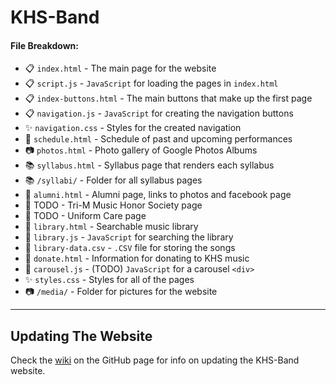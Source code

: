 # KHS-Band

#### File Breakdown:
* 📋 `index.html` - The main page for the website
* 📋 `script.js` - `JavaScript` for loading the pages in `index.html`
* 📋 `index-buttons.html` - The main buttons that make up the first page
* 📋 `navigation.js` - `JavaScript` for creating the navigation buttons
* ✨ `navigation.css` - Styles for the created navigation
* 📅 `schedule.html` - Schedule of past and upcoming performances
* 📷 `photos.html` - Photo gallery of Google Photos Albums
* 📚 `syllabus.html` - Syllabus page that renders each syllabus
* 📚 `/syllabi/` - Folder for all syllabus pages
* 🏫 `alumni.html` - Alumni page, links to photos and facebook page
* 🎵 TODO - Tri-M Music Honor Society page
* 👔 TODO - Uniform Care page
* 🎼 `library.html` - Searchable music library
* 🎼 `library.js` - `JavaScript` for searching the library
* 🎼 `library-data.csv` - `.CSV` file for storing the songs
* 💸 `donate.html` - Information for donating to KHS music
* 🎠 `carousel.js` - (TODO) `JavaScript` for a carousel `<div>`
* ✨ `styles.css` - Styles for all of the pages
* 📷 `/media/` - Folder for pictures for the website

---
## Updating The Website

Check the [wiki](https://github.com/EagleSoftworks/KHS-Band/wiki "KHS-Band GitHub Wiki") on the GitHub page for info on updating the KHS-Band website.